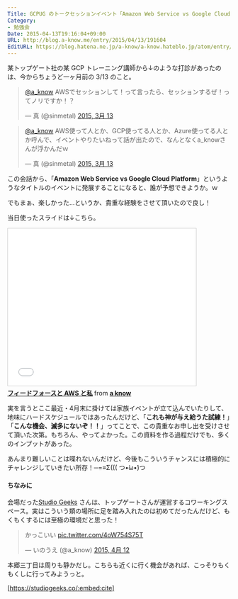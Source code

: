 ```yaml
---
Title: GCPUG のトークセッションイベント「Amazon Web Service vs Google Cloud Platform」に登壇してきた
Category:
- 勉強会
Date: 2015-04-13T19:16:04+09:00
URL: http://blog.a-know.me/entry/2015/04/13/191604
EditURL: https://blog.hatena.ne.jp/a-know/a-know.hateblo.jp/atom/entry/8454420450091368634
---
```


某トップゲート社の某 GCP トレーニング講師から↓のような打診があったのは、今からちょうど一ヶ月前の 3/13 のこと。


<blockquote class="twitter-tweet" lang="ja"><p><a href="https://twitter.com/a_know">@a_know</a> AWSでセッションして！って言ったら、セッションするぜ！ってノリですか！？</p>&mdash; 真 (@sinmetal) <a href="https://twitter.com/sinmetal/status/576252023810617345">2015, 3月 13</a></blockquote>
<script async src="//platform.twitter.com/widgets.js" charset="utf-8"></script>

<blockquote class="twitter-tweet" lang="ja"><p><a href="https://twitter.com/a_know">@a_know</a> AWS使って人とか、GCP使ってる人とか、Azure使ってる人とか呼んで、イベントやりたいねって話が出たので、なんとなくa_knowさんが浮かんだｗ</p>&mdash; 真 (@sinmetal) <a href="https://twitter.com/sinmetal/status/576313616984485889">2015, 3月 13</a></blockquote>
<script async src="//platform.twitter.com/widgets.js" charset="utf-8"></script>


この会話から、「<b>Amazon Web Service vs Google Cloud Platform</b>」というようなタイトルのイベントに発展することになると、誰が予想できようか。ｗ


でもまぁ、楽しかった...というか、貴重な経験をさせて頂いたので良し！


当日使ったスライドは↓こちら。


<iframe src="//www.slideshare.net/slideshow/embed_code/46898877" width="425" height="355" frameborder="0" marginwidth="0" marginheight="0" scrolling="no" style="border:1px solid #CCC; border-width:1px; margin-bottom:5px; max-width: 100%;" allowfullscreen> </iframe> <div style="margin-bottom:5px"> <strong> <a href="//www.slideshare.net/aknow3373/aws-46898877" title="フィードフォースと AWS と私" target="_blank">フィードフォースと AWS と私</a> </strong> from <strong><a href="//www.slideshare.net/aknow3373" target="_blank">a know</a></strong> </div>


実を言うとここ最近・4月末に掛けては家族イベントが立て込んでいたりして、地味にハードスケジュールではあったんだけど、「<b>これも神が与え給うた試練！</b>」「<b>こんな機会、滅多にないぞ！！</b>」ってことで、この貴重なお申し出を受けさせて頂いた次第。もちろん、やってよかった。この資料を作る過程だけでも、多くのインプットがあった。


あんまり難しいことは喋れないんだけど、今後もこういうチャンスには積極的にチャレンジしていきたい所存！─=≡Σ((( つ•̀ω•́)つ


#### ちなみに

会場だった[Studio Geeks](http://studiogeeks.co/) さんは、トップゲートさんが運営するコワーキングスペース。実はこういう類の場所に足を踏み入れたのは初めてだったんだけど、もくもくするには至極の環境だと思った！


<blockquote class="twitter-tweet" lang="ja"><p>かっこいい <a href="http://t.co/4oW754S75T">pic.twitter.com/4oW754S75T</a></p>&mdash; いのうえ (@a_know) <a href="https://twitter.com/a_know/status/587106122328227840">2015, 4月 12</a></blockquote>
<script async src="//platform.twitter.com/widgets.js" charset="utf-8"></script>


本郷三丁目は周りも静かだし。こちらも近くに行く機会があれば、こっそりもくもくしに行ってみようっと。


[https://studiogeeks.co/:embed:cite]
